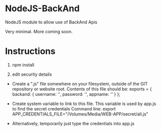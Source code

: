 # NodeJS-BackAnd

NodeJS module to allow use of BackAnd Apis

Very minimal. More coming soon.


# Instructions

1) npm install

2) edit security details 

  * Create a ".js" file somewhere on your filesystem, outside of the GIT repository or website root. Contents of this file should be: exports = { backand: { username: '', password: '', appname: '' } };

  * Create system variable to link to this file. This variable is used by app.js to find the secret credentials Command line: export APP_CREDENTIALS_FILE="/Volumes/Media/WEB-APP/secret/all.js"

  * Alternatively, temporarily just type the credentials into app.js
